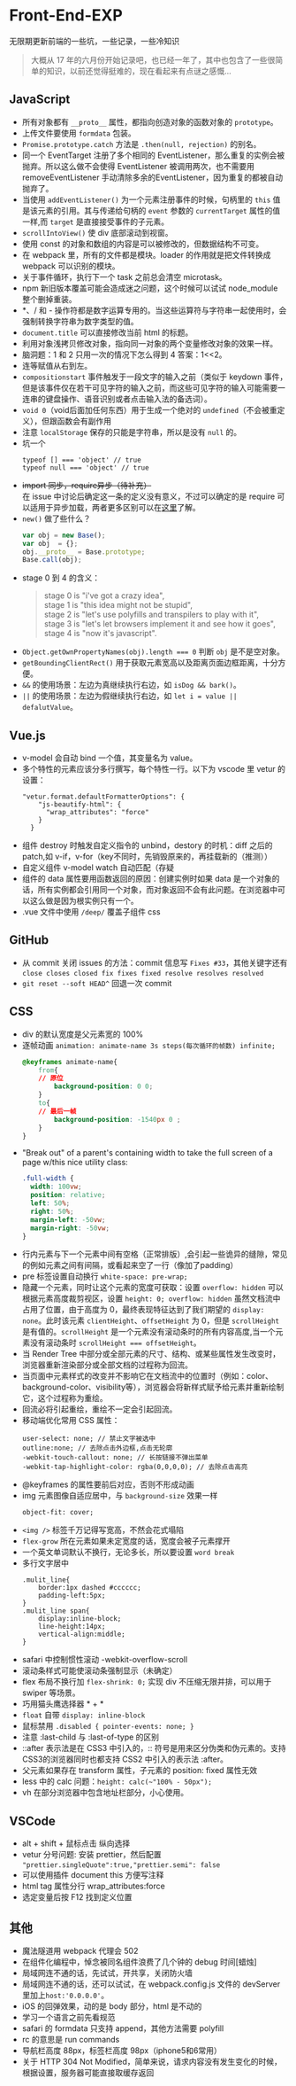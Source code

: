# Front-End-EXP
无限期更新前端的一些坑，一些记录，一些冷知识

> 大概从 17 年的六月份开始记录吧，也已经一年了，其中也包含了一些很简单的知识，以前还觉得挺难的，现在看起来有点谜之感慨...

## JavaScript
- 所有对象都有 `__proto__` 属性，都指向创造对象的函数对象的 `prototype`。
- 上传文件要使用 `formdata` 包装。
- `Promise.prototype.catch` 方法是 `.then(null, rejection)` 的别名。
- 同一个 EventTarget 注册了多个相同的 EventListener，那么重复的实例会被抛弃。所以这么做不会使得 EventListener 被调用两次，也不需要用 removeEventListener 手动清除多余的EventListener，因为重复的都被自动抛弃了。
- 当使用 `addEventListener()` 为一个元素注册事件的时候，句柄里的 `this` 值是该元素的引用。其与传递给句柄的 `event` 参数的 `currentTarget` 属性的值一样,而 `target` 是直接接受事件的子元素。
- `scrollIntoView()` 使 div 底部滚动到视窗。
- 使用 const 的对象和数组的内容是可以被修改的，但数据结构不可变。
- 在 webpack 里，所有的文件都是模块。loader 的作用就是把文件转换成 webpack 可以识别的模块。
- 关于事件循环，执行下一个 task 之前总会清空 microtask。
- npm 新旧版本覆盖可能会造成迷之问题，这个时候可以试试 node_module 整个删掉重装。
- *、/ 和 - 操作符都是数字运算专用的。当这些运算符与字符串一起使用时，会强制转换字符串为数字类型的值。
- `document.title` 可以直接修改当前 html 的标题。
- 利用对象浅拷贝修改对象，指向同一对象的两个变量修改对象的效果一样。
- 脑洞题：1 和 2 只用一次的情况下怎么得到 4  答案：1<<2。
- 连等赋值从右到左。
- `compositionstart` 事件触发于一段文字的输入之前（类似于 keydown 事件，但是该事件仅在若干可见字符的输入之前，而这些可见字符的输入可能需要一连串的键盘操作、语音识别或者点击输入法的备选词）。
- `void 0`（void后面加任何东西）用于生成一个绝对的 `undefined`（不会被重定义），但跟函数会有副作用
- 注意 `localStorage` 保存的只能是字符串，所以是没有 `null` 的。
- 坑一个
    ```
    typeof [] === 'object' // true
    typeof null === 'object' // true
    ```
- ~~import 同步，require异步（待补充）~~     
    在 issue 中讨论后确定这一条的定义没有意义，不过可以确定的是 require 可以适用于异步加载，两者更多区别可以在[这里](https://stackoverflow.com/questions/31354559/using-node-js-require-vs-es6-import-export/31355283#31355283)了解。
- `new()` 做了些什么？ 
    ```javascript
    var obj = new Base();
    var obj  = {};
    obj.__proto__ = Base.prototype;
    Base.call(obj);
    ```
- stage 0 到 4 的含义：
    > stage 0 is "i've got a crazy idea",    
    stage 1 is "this idea might not be stupid",    
    stage 2 is "let's use polyfills and transpilers to play with it",    
    stage 3 is "let's let browsers implement it and see how it goes",    
    stage 4 is "now it's javascript".    
- `Object.getOwnPropertyNames(obj).length === 0` 判断 `obj` 是不是空对象。
- `getBoundingClientRect()` 用于获取元素宽高以及距离页面边框距离，十分方便。
- `&&` 的使用场景：左边为真继续执行右边，如 `isDog && bark()`。
- `||` 的使用场景：左边为假继续执行右边，如 `let i = value || defalutValue`。

## Vue.js
- v-model 会自动 bind 一个值，其变量名为 value。
- 多个特性的元素应该分多行撰写，每个特性一行。以下为 vscode 里 vetur 的设置：
    ```
    "vetur.format.defaultFormatterOptions": {
        "js-beautify-html": {
          "wrap_attributes": "force" 
        }
      }
    ```
- 组件 destroy 时触发自定义指令的 unbind，destory 的时机：diff 之后的 patch,如 v-if，v-for（key不同时，先销毁原来的，再挂载新的（推测））
- 自定义组件 v-model watch 自动匹配（存疑
- 组件的 data 属性要用函数返回的原因：创建实例时如果 data 是一个对象的话，所有实例都会引用同一个对象，而对象返回不会有此问题。在浏览器中可以这么做是因为根实例只有一个。
- .vue 文件中使用 `/deep/` 覆盖子组件 css

## GitHub
- 从 commit 关闭 issues 的方法：commit 信息写 `Fixes #33`，其他关键字还有 `close closes closed fix fixes fixed resolve resolves resolved`
- `git reset --soft HEAD^` 回退一次 commit

## CSS
- div 的默认宽度是父元素宽的 100%
- 逐帧动画 `animation: animate-name 3s steps(每次循环的帧数) infinite;`
    ```css
    @keyframes animate-name{
        from{
        // 原位
            background-position: 0 0; 
        }
        to{
        // 最后一帧
            background-position: -1540px 0 ;
        }
    }
    ```
- "Break out" of a parent's containing width to take the full screen of a page w/this nice utility class:
    ```css
    .full-width {
      width: 100vw;
      position: relative;
      left: 50%;
      right: 50%;
      margin-left: -50vw;
      margin-right: -50vw;
    }
    ```
- 行内元素与下一个元素中间有空格（正常排版）,会引起一些诡异的缝隙，常见的例如元素之间有间隔，或看起来空了一行（像加了padding）
- pre 标签设置自动换行  `white-space: pre-wrap;`
- 隐藏一个元素，同时让这个元素的宽度可获取：设置 `overflow: hidden` 可以根据元素高度裁剪视区，设置 `height: 0; overflow: hidden` 虽然文档流中占用了位置，由于高度为 0，最终表现特征达到了我们期望的 `display: none`。此时该元素 `clientHeight`、`offsetHeight` 为 0，但是 `scrollHeight` 是有值的。`scrollHeight` 是一个元素没有滚动条时的所有内容高度,当一个元素没有滚动条时 `scrollHeight === offsetHeight`。
- 当 Render Tree 中部分或全部元素的尺寸、结构、或某些属性发生改变时，浏览器重新渲染部分或全部文档的过程称为回流。
- 当页面中元素样式的改变并不影响它在文档流中的位置时（例如：color、background-color、visibility等），浏览器会将新样式赋予给元素并重新绘制它，这个过程称为重绘。
- 回流必将引起重绘，重绘不一定会引起回流。
- 移动端优化常用 CSS 属性：
    ```
    user-select: none; // 禁止文字被选中
    outline:none; // 去除点击外边框,点击无轮廓
    -webkit-touch-callout: none; // 长按链接不弹出菜单
    -webkit-tap-highlight-color: rgba(0,0,0,0); // 去除点击高亮
    ```
- @keyframes 的属性要前后对应，否则不形成动画
- img 元素图像自适应居中，与 `background-size` 效果一样
    ```
    object-fit: cover; 
    ```
- `<img />` 标签千万记得写宽高，不然会花式塌陷
- `flex-grow` 所在元素如果未定宽度的话，宽度会被子元素撑开
- 一个英文单词默认不换行，无论多长，所以要设置 `word break`
- 多行文字居中
    ```
    .mulit_line{ 
        border:1px dashed #cccccc; 
        padding-left:5px;
    }
    .mulit_line span{ 
        display:inline-block; 
        line-height:14px; 
        vertical-align:middle;
    }
    ```
- safari 中控制惯性滚动 -webkit-overflow-scroll
- 滚动条样式可能使滚动条强制显示（未确定）
- flex 布局不换行加 `flex-shrink: 0;` 实现 div 不压缩无限并排，可以用于 swiper 等场景。
- 巧用猫头鹰选择器 * + * 
- `float` 自带 `display: inline-block`
- 鼠标禁用 `.disabled { pointer-events: none; }`
- 注意 :last-child 与 :last-of-type 的区别
- ::after 表示法是在 CSS3 中引入的，:: 符号是用来区分伪类和伪元素的。支持CSS3的浏览器同时也都支持 CSS2 中引入的表示法 :after。
- 父元素如果存在 transform 属性，子元素的 position: fixed 属性无效
- less 中的 calc 问题：`height: calc(~"100% - 50px");`
- vh 在部分浏览器中包含地址栏部分，小心使用。

## VSCode
- alt + shift + 鼠标点击 纵向选择
- vetur 分号问题: 安装 prettier，然后配置 `"prettier.singleQuote":true,"prettier.semi": false`
- 可以使用插件 document this 方便写注释
- html tag 属性分行 wrap_attributes:force
- 选定变量后按 F12 找到定义位置

## 其他
- 魔法隧道用 webpack 代理会 502
- 在组件化编程中，悼念被同名组件浪费了几个钟的 debug 时间[蜡烛]
- 局域网连不通的话，先试试，开共享，关闭防火墙
- 局域网连不通的话，还可以试试，在 webpack.config.js 文件的 devServer 里加上`host:'0.0.0.0'`。
- iOS 的回弹效果，动的是 body 部分，html 是不动的
- 学习一个语言之前先看规范
- safari 的 formdata 只支持 append，其他方法需要 polyfill
- rc 的意思是 run commands
- 导航栏高度 88px，标签栏高度 98px（iphone5和6常用）
- 关于 HTTP 304 Not Modified，简单来说，请求内容没有发生变化的时候，根据设置，服务器可能直接取缓存返回
